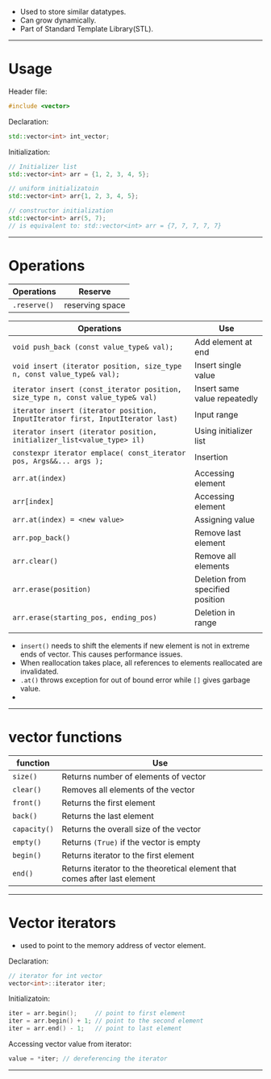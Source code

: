 
- Used to store similar datatypes.
- Can grow dynamically.
- Part of Standard Template Library(STL).

----
# Usage

Header file:
```cpp
#include <vector>
```

Declaration:
```cpp
std::vector<int> int_vector;
```

Initialization:  
```cpp
// Initializer list
std::vector<int> arr = {1, 2, 3, 4, 5};

// uniform initializatoin
std::vector<int> arr{1, 2, 3, 4, 5};

// constructor initialization
std::vector<int> arr(5, 7);
// is equivalent to: std::vector<int> arr = {7, 7, 7, 7, 7}
```

---
# Operations

| Operations   | Reserve         |
| ------------ | --------------- |
| `.reserve()` | reserving space |


| Operations                                                                      | Use                              |
| ------------------------------------------------------------------------------- | -------------------------------- |
| `void push_back (const value_type& val);`                                       | Add element at end               |
| `void insert (iterator position, size_type n, const value_type& val);`          | Insert single value              |
| `iterator insert (const_iterator position, size_type n, const value_type& val)` | Insert same value repeatedly     |
| `iterator insert (iterator position, InputIterator first, InputIterator last)`  | Input range                      |
| `iterator insert (iterator position, initializer_list<value_type> il)`          | Using initializer list           |
| `constexpr iterator emplace( const_iterator pos, Args&&... args );`             | Insertion                        |
| `arr.at(index)`                                                                 | Accessing element                |
| `arr[index]`                                                                    | Accessing element                |
| `arr.at(index) = <new value>`                                                   | Assigning value                  |
| `arr.pop_back()`                                                                | Remove last element              |
| `arr.clear()`                                                                   | Remove all elements              |
| `arr.erase(position)`                                                           | Deletion from specified position |
| `arr.erase(starting_pos, ending_pos)`                                           | Deletion in range                |
|                                                                                 |                                  |

- `insert()` needs to shift the elements if new element is not in extreme ends of vector. This causes performance issues.
- When reallocation takes place, all references to elements reallocated are invalidated.
- `.at()` throws exception for out of bound error while `[]` gives garbage value.
- 

----
# vector functions

| function     | Use                                                                       |
| ------------ | ------------------------------------------------------------------------- |
| `size()`     | Returns number of elements of vector                                      |
| `clear()`    | Removes all elements of the vector                                        |
| `front()`    | Returns the first element                                                 |
| `back()`     | Returns the last element                                                  |
| `capacity()` | Returns the overall size of the vector                                    |
| `empty()`    | Returns `(True)` if the vector is empty                                   |
| `begin()`    | Returns iterator to the first element                                     |
| `end()`      | Returns iterator to the theoretical element that comes after last element |

----
# Vector iterators
- used to point to the memory address of vector element.

Declaration:
```cpp
// iterator for int vector
vector<int>::iterator iter;
```

Initializatoin:
```cpp
iter = arr.begin();     // point to first element
iter = arr.begin() + 1; // point to the second element
iter = arr.end() - 1;   // point to last element
```

Accessing vector value from iterator:
```cpp
value = *iter; // dereferencing the iterator
```

----

